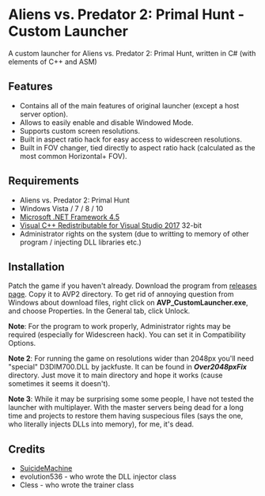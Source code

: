 Aliens vs. Predator 2: Primal Hunt - Custom Launcher
============
A custom launcher for Aliens vs. Predator 2: Primal Hunt, written in C# (with elements of C++ and ASM)

Features
--------
  * Contains all of the main features of original launcher (except a host server option).
  * Allows to easily enable and disable Windowed Mode.
  * Supports custom screen resolutions.
  * Built in aspect ratio hack for easy access to widescreen resolutions.
  * Built in FOV changer, tied directly to aspect ratio hack (calculated as the most common Horizontal+ FOV).
  
Requirements
-------
 * Aliens vs. Predator 2: Primal Hunt
 * Windows Vista / 7 / 8 / 10
 * [Microsoft .NET Framework 4.5](https://www.microsoft.com/en-US/download/details.aspx?id=30653)
 * [Visual C++ Redistributable for Visual Studio 2017](https://support.microsoft.com/en-us/help/2977003/the-latest-supported-visual-c-downloads) 32-bit
 * Administrator rights on the system (due to writting to memory of other program / injecting DLL libraries etc.)
  
Installation
-------
Patch the game if you haven't already. Download the program from [releases page](https://github.com/SuiMachine/AVP2PH-Custom-Launcher/releases). Copy it to AVP2 directory. To get rid of annoying question from Windows about download files, right click on **AVP_CustomLauncher.exe**, and choose Properties. In the General tab, click Unlock. 

**Note**: For the program to work properly, Administrator rights may be required (especially for Widescreen hack). You can set it in Compatibility Options.

**Note 2**: For running the game on resolutions wider than 2048px you'll need "special" D3DIM700.DLL by jackfuste. It can be found in ***Over2048pxFix*** directory. Just move it to main directory and hope it works (cause sometimes it seems it doesn't).

**Note 3**: While it may be surprising some some people, I have not tested the launcher with multiplayer. With the master servers being dead for a long time and projects to restore them having suspecious files (says the one, who literally injects DLLs into memory), for me, it's dead.

Credits
-------
* [SuicideMachine](http://www.twitch.tv/suimachine/)
* evolution536 - who wrote the DLL injector class
* Cless - who wrote the trainer class
